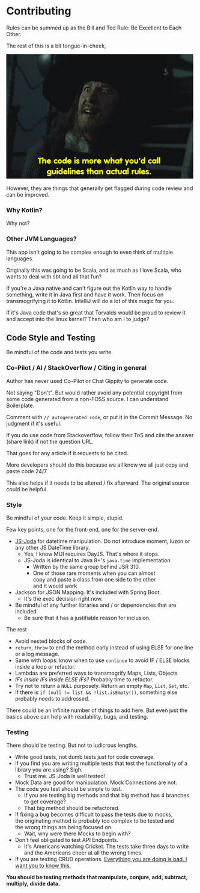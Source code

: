 # Contributing

Rules can be summed up as the Bill and Ted Rule: Be Excellent to Each Other.

The rest of this is a bit tongue-in-cheek, 

![they are more like guidelines](./etc/guidlines-pirates-of-the-caribbean.gif)

However, they are things that generally get flagged during code review and can be improved.

### Why Kotlin?

Why not? 

### Other JVM Languages?

This app isn't going to be complex enough to even think of multiple languages.

Originally this was going to be Scala, and as much as I love Scala,
who wants to deal with sbt and all that fun?

If you're a Java native and can't figure out the Kotlin way to handle something,
write it in Java first and have it work. Then focus on transmogrifying it to Kotlin.
IntelliJ will do a lot of this magic for you.

If it's Java code that's so great that Torvalds would be proud to
review it and accept into the linux kernel? Then who am I to judge?

## Code Style and Testing

Be mindful of the code and tests you write. 

### Co-Pilot / AI / StackOverflow / Citing in general

Author has never used Co-Pilot or Chat Gippity to generate code.

Not saying "Don't". But would rather avoid any
potential copyright from some code generated from a
non-FOSS source. I can understand Boilerplate. 

Comment with `// autogenerated code`,
or put it in the Commit Message. No judgment if it's useful.

If you do use code from Stackoverflow, follow their ToS and
cite the answer (share link) if not the question URL.

That goes for any article if it requests to be cited.

More developers should do this because we all
know we all just copy and paste code 24/7.

This also helps if it needs to be altered / fix afterward. The original source could be helpful.

### Style

Be mindful of your code. Keep it simple, stupid.

Few key points, one for the front-end, one for the server-end.

* [JS-Joda](https://js-joda.github.io/js-joda/) for datetime manipulation. Do not introduce moment, luzon or any other JS DateTime library.
  * Yes, I know MUI requires DayJS. That's where it stops.
  * JS-Joda is identical to Java 8+'s `java.time` implementation.
    * Written by the same group behind JSR 310.
    * One of those rare moments when you can almost  
      copy and paste a class from one side to the other  
      and it would work
* Jackson for JSON Mapping. It's included with Spring Boot. 
  * It's the exec decision right now.
* Be mindful of any further libraries and / or dependencies that are included.
  * Be sure that it has a justifiable reason for inclusion.




The rest

* Avoid nested blocks of code.
* `return`, `throw` to end the method early instead of using ELSE for one line or a log message.
* Same with loops: know when to use `continue` to avoid IF / ELSE blocks inside a loop or refactor.
* Lambdas are preferred ways to transmogrify Maps, Lists, Objects
* *IFs inside IFs inside ELSE IFs?* Probably time to refactor.
* Try not to return a `NULL` purposely. Return an empty `Map`, `List`, `Set`, etc.
* If there is `if (null != list && !list.isEmpty())`, something else probably needs to addressed.

There could be an infinite number of things to add here.
But even just the basics above can help with readability,
bugs, and testing.

### Testing

There should be testing. But not to ludicrous lengths.

* Write good tests, not dumb tests just for code coverage.
* If you find you are writing multiple tests that test the functionality of a library you are using? Sigh.
  * Trust me. JS-Joda is well tested!
* Mock Data are good for manipulation. Mock Connections are not.
* The code you test should be simple to test.
  * If you are testing big methods and that big method has 4 branches to get coverage?
  * That big method should be refactored.
* If fixing a bug becomes difficult to pass the tests due to mocks,  
  the originating method is probably too complex to be tested and  
  the wrong things are being focused on.
  * Wait, why were there Mocks to begin with?
* Don't feel obligated to test API Endpoints.
  * It's Americans watching Cricket. The tests take three days to write and the Americans cheer at all the wrong times.
* If you are testing CRUD operations. [Everything you are doing is bad. I want you to know this.](https://www.youtube.com/watch?v=Lbyw0MVbniE)

**You should be testing methods that manipulate, conjure,
add, subtract, multiply, divide data.**
